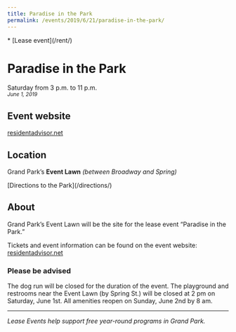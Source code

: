 ```yaml
---
title: Paradise in the Park
permalink: /events/2019/6/21/paradise-in-the-park/
---
```


<nav markdown="1">
* [Lease event](/rent/)
</nav>

Paradise in the Park
====================

Saturday from 3 p.m. to 11 p.m.<br />
_<small>June 1, 2019</small>_

## Event website

[residentadvisor.net](https://www.residentadvisor.net/events/1238995)

## Location

Grand Park’s **Event Lawn** _(between Broadway and Spring)_

<p class="action" markdown="1">
[Directions to the Park](/directions/)
</p>

## About

Grand Park’s Event Lawn will be the site for the lease event “Paradise in the Park.”

Tickets and event information can be found on the event website:  
[residentadvisor.net](https://www.residentadvisor.net/events/1238995)

### Please be advised

The dog run will be closed for the duration of the event. The playground and restrooms near the Event Lawn (by Spring St.) will be closed at 2 pm on Saturday, June 1st. All amenities reopen on Sunday, June 2nd by 8 am.

* * *

_Lease Events help support free year-round programs in Grand Park._

